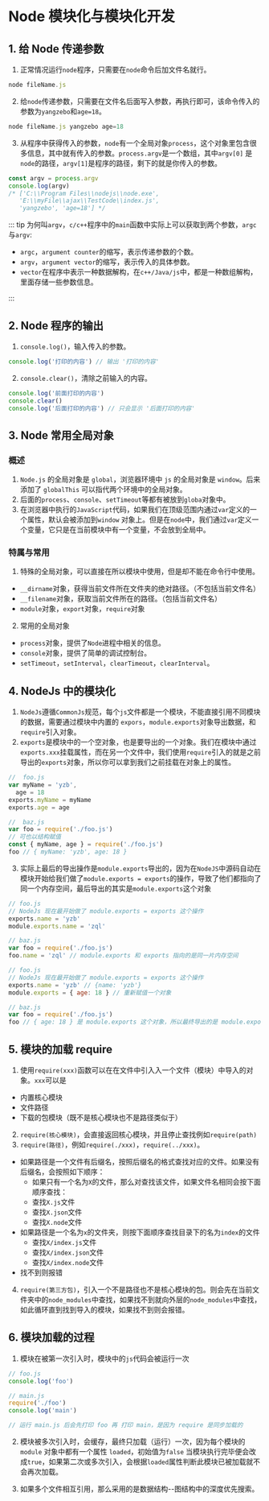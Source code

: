 # Node 模块化与模块化开发

## 1. 给 Node 传递参数

1. 正常情况运行`node`程序，只需要在`node`命令后加文件名就行。

```js
node fileName.js
```

2. 给`node`传递参数，只需要在文件名后面写入参数，再执行即可，该命令传入的参数为`yangzebo`和`age=18`。

```js
node fileName.js yangzebo age=18
```

3. 从程序中获得传入的参数，`node`有一个全局对象`process`，这个对象里包含很多信息，其中就有传入的参数。`process.argv`是一个数组，其中`argv[0]` 是`node`的路径，`argv[1]`是程序的路径，剩下的就是你传入的参数。

```js
const argv = process.argv
console.log(argv)
/* ['C:\\Program Files\\nodejs\\node.exe', 
   'E:\\myFile\\ajax\\TestCode\\index.js', 
   'yangzebo', 'age=18'] */
```

::: tip 为何叫`argv`，`c/c++`程序中的`main`函数中实际上可以获取到两个参数，`argc`与`argv`:

- `argc`，`argument counter`的缩写，表示传递参数的个数。
- `argv`，`argument vector`的缩写，表示传入的具体参数。
- `vector`在程序中表示一种数据解构，在`c++/Java/js`中，都是一种数组解构，里面存储一些参数信息。

:::

## 2. Node 程序的输出

1. `console.log()`，输入传入的参数。

```js
console.log('打印的内容') // 输出 '打印的内容'
```

2. `console.clear()`，清除之前输入的内容。

```js
console.log('前面打印的内容')
console.clear()
console.log('后面打印的内容') // 只会显示 '后面打印的内容'
```

## 3. Node 常用全局对象

### 概述

1. `Node.js` 的全局对象是 `global`，浏览器环境中 `js` 的全局对象是 `window`。后来添加了 `globalThis` 可以指代两个环境中的全局对象。
2. 后面的`process`、`console`、`setTimeout`等都有被放到`globa`对象中。
3. 在浏览器中执行的`JavaScript`代码，如果我们在顶级范围内通过`var`定义的一个属性，默认会被添加到`window`
   对象上。但是在`node`中，我们通过`var`定义一个变量，它只是在当前模块中有一个变量，不会放到全局中。

### 特属与常用

1. 特殊的全局对象，可以直接在所以模块中使用，但是却不能在命令行中使用。

- `__dirname`对象，获得当前文件所在文件夹的绝对路径。（不包括当前文件名）
- `__filename`对象，获取当前文件所在的路径。（包括当前文件名）
- `module`对象，`export`对象，`require`对象

2. 常用的全局对象

- `process`对象，提供了`Node`进程中相关的信息。
- `console`对象，提供了简单的调试控制台。
- `setTimeout`，`setInterval`，`clearTimeout`，`clearInterval`。

## 4. NodeJs 中的模块化

1. `NodeJs`遵循`CommonJs`规范，每个`js`文件都是一个模块，不能直接引用不同模块的数据，需要通过模块中内置的 `expors`，`module.exports`对象导出数据，和`require`引入对象。
2. `exports`是模块中的一个空对象，也是要导出的一个对象。我们在模块中通过`exports.xxx`挂载属性，而在另一个文件中，我们使用`require`引入的就是之前导出的`exports`对象，所以你可以拿到我们之前挂载在对象上的属性。

```js
//  foo.js
var myName = 'yzb',
  age = 18
exports.myName = myName
exports.age = age

//  baz.js
var foo = require('./foo.js')
// 可也以结构赋值
const { myName, age } = require('./foo.js')
foo // { myName: 'yzb', age: 18 }
```

3. 实际上最后的导出操作是`module.exports`导出的，因为在`NodeJS`中源码自动在模块开始给我们做了`module.exports = exports`的操作，导致了他们都指向了同一个内存空间，最后导出的其实是`module.exports`这个对象

```js
// foo.js
// NodeJs 现在最开始做了 module.exports = exports 这个操作
exports.name = 'yzb'
module.exports.name = 'zql'

// baz.js
var foo = require('./foo.js')
foo.name = 'zql' // module.exports 和 exports 指向的是同一片内存空间
```

```js
// foo.js
// NodeJs 现在最开始做了 module.exports = exports 这个操作
exports.name = 'yzb' // {name: 'yzb'}
module.exports = { age: 18 } // 重新赋值一个对象

// baz.js
var foo = require('./foo.js')
foo // { age: 18 } 是 module.exports 这个对象，所以最终导出的是 module.exports
```

## 5. 模块的加载 require

1. 使用`require(xxx)`函数可以在在文件中引入入一个文件（模块）中导入的对象。`xxx`可以是

- 内置核心模块
- 文件路径
- 下载的包模块（既不是核心模块也不是路径类似于）

2. `require(核心模块)`，会直接返回核心模块，并且停止查找例如`require(path)`
3. `require(路径)`，例如`require(./xxx)`，`require(../xxx)`。

- 如果路径是一个文件有后缀名，按照后缀名的格式查找对应的文件。如果没有后缀名，会按照如下顺序：
  - 如果只有一个名为`X`的文件，那么对查找该文件，如果文件名相同会按下面顺序查找：
  - 查找`X.js`文件
  - 查找`X.json`文件
  - 查找`X.node`文件
- 如果路径是一个名为`x`的文件夹，则按下面顺序查找目录下的名为`index`的文件
  - 查找`X/index.js`文件
  - 查找`X/index.json`文件
  - 查找`X/index.node`文件
- 找不到则报错

4. `require(第三方包)`，引入一个不是路径也不是核心模块的包。则会先在当前文件夹中的`node_modules`中查找，如果找不到就向外层的`node_modules`中查找，如此循环直到找到导入的模块，如果找不到则会报错。

## 6. 模块加载的过程

1. 模块在被第一次引入时，模块中的`js`代码会被运行一次

```js
// foo.js
console.log('foo')

// main.js
require('./foo')
console.log('main')

// 运行 main.js 后会先打印 foo 再 打印 main，是因为 require 是同步加载的
```

2. 模块被多次引入时，会缓存，最终只加载（运行）一次，因为每个模块的 `module` 对象中都有一个属性 `loaded`，初始值为`false` 当模块执行完毕便会改成`true`，如果第二次或多次引入，会根据`loaded`属性判断此模块已被加载就不会再次加载。

3. 如果多个文件相互引用，那么采用的是数据结构--图结构中的深度优先搜索。
